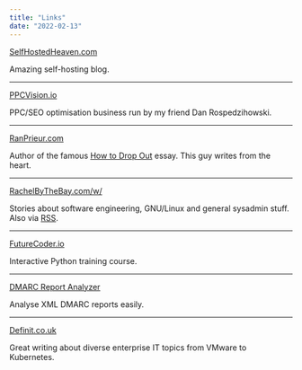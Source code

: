 ```yaml
---
title: "Links"
date: "2022-02-13"
---
```


[SelfHostedHeaven.com](https://selfhostedheaven.com/)

Amazing self-hosting blog.
* * *
[PPCVision.io](https://www.ppcvision.io/)

PPC/SEO optimisation business run by my friend Dan Rospedzihowski.

* * *
[RanPrieur.com](https://ranprieur.com)

Author of the famous [How to Drop Out](https://ranprieur.com/essays/dropout.html) essay. This guy writes from the heart.
* * *
[RachelByTheBay.com/w/](https://rachelbythebay.com/w/)

Stories about software engineering, GNU/Linux and general sysadmin stuff. Also via [RSS](https://rachelbythebay.com/w/atom.xml).
* * *
[FutureCoder.io](https://futurecoder.io)

Interactive Python training course.
* * *
[DMARC Report Analyzer](https://dmarcian.com/xml-to-human-converter/)

Analyse XML DMARC reports easily.
* * *
[Definit.co.uk](https://www.definit.co.uk/)

Great writing about diverse enterprise IT topics from VMware to Kubernetes.